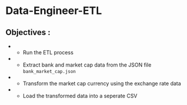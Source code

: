 # Data-Engineer-ETL
## Objectives : 
- - Run the ETL process
- - Extract bank and market cap data from the JSON file `bank_market_cap.json`
- - Transform the market cap currency using the exchange rate data
- - Load the transformed data into a seperate CSV
